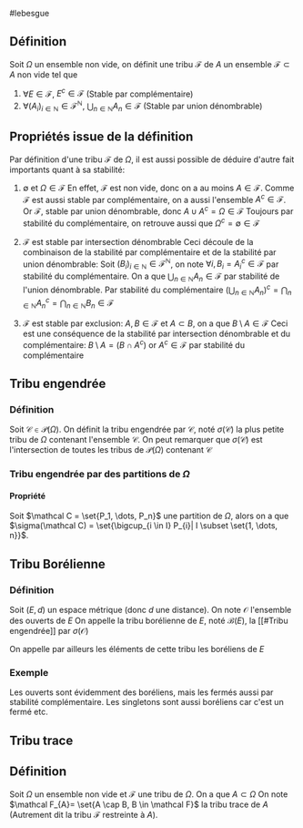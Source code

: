 #lebesgue
## Définition
Soit $\Omega$ un ensemble non vide, on définit une tribu $\mathcal{F}$ de $A$ un ensemble $\mathcal{F} \subset A$ non vide tel que
1. $\forall E \in \mathcal F$, $E^{c}\in \mathcal{F}$ (Stable par complémentaire)
2. $\forall (A_i)_{i\in\mathbb N} \in \mathcal{F}^{\mathbb N}$, $\bigcup_{n \in \mathbb N} A_{n}\in \mathcal{F}$ (Stable par union dénombrable)

## Propriétés issue de la définition
Par définition d'une tribu $\mathcal{F}$ de $\Omega$, il est aussi possible de déduire d'autre fait importants quant à sa stabilité:

1. $\emptyset$ et $\Omega \in \mathcal{F}$
	En effet, $\mathcal{F}$ est non vide, donc on a au moins $A \in \mathcal{F}$. Comme $\mathcal{F}$ est aussi stable par complémentaire,
	on a aussi l'ensemble $A^{c}\in \mathcal{F}$. 
	Or $\mathcal{F}$, stable par union dénombrable, donc $A \cup A^{c}= \Omega \in \mathcal F$
	Toujours par stabilité du complémentaire, on retrouve aussi que $\Omega^{c}=\emptyset \in \mathcal{F}$

2. $\mathcal{F}$ est stable par intersection dénombrable
	Ceci découle de la combinaison de la stabilité par complémentaire et de la stabilité par union dénombrable:
	Soit $(B_i)_{i\in \mathbb{N}} \in \mathcal{F}^{\mathbb N}$, on note $\forall i, B_{i}= A_{i}^{c}\in \mathcal{F}$ par stabilité du complémentaire.
	On a que $\bigcup_{n \in \mathbb N} A_{n}\in \mathcal F$ par stabilité de l'union dénombrable.
	Par stabilité du complémentaire $\left(\bigcup_{n \in \mathbb N} A_{n}\right)^{c}= \bigcap_{n \in \mathbb N} A_{n}^{c}= \bigcap_{n \in \mathbb N} B_{n}\in \mathcal F$

3. $\mathcal F$ est stable par exclusion: $A, B \in \mathcal F$ et $A \subset B$, on a que $B \setminus A \in \mathcal F$ 
	Ceci est une conséquence de la stabilité par intersection dénombrable et du complémentaire:
	$B \setminus A = (B \cap A^c)$ or $A^{c}\in \mathcal F$ par stabilité du complémentaire

## Tribu engendrée

### Définition
Soit $\mathcal C \in \mathcal P(\Omega)$. On définit la tribu engendrée par $\mathcal C$, noté $\sigma(\mathcal C)$ la plus petite tribu de $\Omega$ contenant l'ensemble $\mathcal C$.
On peut remarquer que $\sigma(\mathcal C)$ est l'intersection de toutes les tribus de $\mathcal P(\Omega)$ contenant $\mathcal C$

### Tribu engendrée par des partitions de $\Omega$
#### Propriété
Soit $\mathcal C = \set{P_1, \dots, P_n}$ une partition de $\Omega$, alors on a que $\sigma(\mathcal C) = \set{\bigcup_{i \in I} P_{i}| I \subset \set{1, \dots, n}}$.

## Tribu Borélienne
### Définition
Soit $(E, d)$ un espace métrique (donc $d$ une distance). On note $\mathcal O$ l'ensemble des ouverts de $E$
On appelle la tribu borélienne de $E$, noté $\mathcal B(E)$, la [[#Tribu engendrée]] par $\sigma(\mathcal O)$

On appelle par ailleurs les éléments de cette tribu les boréliens de $E$

### Exemple
Les ouverts sont évidemment des boréliens, mais les fermés aussi par stabilité complémentaire.
Les singletons sont aussi boréliens car c'est un fermé
etc.


## Tribu trace
## Définition
Soit $\Omega$ un ensemble non vide et $\mathcal F$ une tribu de $\Omega$. On a que $A \subset \Omega$
On note $\mathcal F_{A}= \set{A \cap B, B \in \mathcal F}$ la tribu trace de $A$ (Autrement dit la tribu $\mathcal F$ restreinte à $A$).
